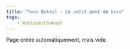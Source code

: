 ```yaml
---
title: "Yves Duteil - Le petit pont de bois"
tags:
    - musique/chanson
---
```


Page créée automatiquement, mais vide.
